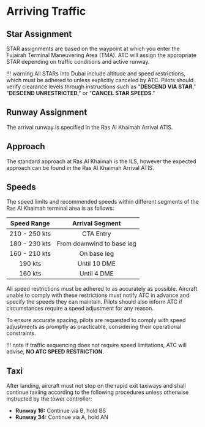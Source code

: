 # Arriving Traffic
## Star Assignment
STAR assignments are based on the waypoint at which you enter the Fujairah Terminal Maneuvering Area (TMA). ATC will assign the appropriate STAR depending on traffic conditions and active runway.

!!! warning
    All STARs into Dubai include altitude and speed restrictions, which must be adhered to unless explicitly canceled by ATC. Pilots should verify clearance levels through instructions such as "**DESCEND VIA STAR**," "**DESCEND UNRESTRICTED**," or "**CANCEL STAR SPEEDS**."

## Runway Assignment
The arrival runway is specified in the Ras Al Khaimah Arrival ATIS.

## Approach
The standard approach at Ras Al Khaimah is the ILS, however the expected approach can be found in the Ras Al Khaimah Arrival ATIS.

## Speeds
The speed limits and recommended speeds within different segments of the Ras Al Khaimah terminal area is as follows:

|  Speed Range  |              Arrival Segment              |
|:-------------:|:-----------------------------------------:|
| 210 - 250 kts |                 CTA Entry                 |
| 180 - 230 kts |         From downwind to base leg         |
| 160 - 210 kts |                 On base leg               |
|    190 kts    |                Until 10 DME               |
|    160 kts    |                Until 4 DME                |

All speed restrictions must be adhered to as accurately as possible. Aircraft unable to comply with these restrictions must notify ATC in advance and specify the speeds they can maintain. Pilots should also inform ATC if circumstances require a speed adjustment for any reason.

To ensure accurate spacing, pilots are requested to comply with speed adjustments as promptly as practicable, considering their operational constraints.

!!! note
    If traffic sequencing does not require speed limitations, ATC will advise, **NO ATC SPEED RESTRICTION.**

## Taxi
After landing, aircraft must not stop on the rapid exit taxiways and shall continue taxiing according to the following procedures unless otherwise instructed by the tower controller:

- **Runway 16:** Continue via B, hold BS
- **Runway 34:** Continue via A, hold AN